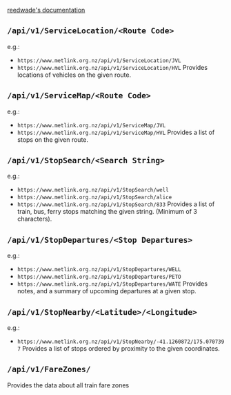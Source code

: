 [reedwade's documentation](https://github.com/reedwade/metlink-api-maybe/blob/master/README.md)

## `/api/v1/ServiceLocation/<Route Code>`

e.g.:
- `https://www.metlink.org.nz/api/v1/ServiceLocation/JVL`
- `https://www.metlink.org.nz/api/v1/ServiceLocation/HVL`
Provides locations of vehicles on the given route.

## `/api/v1/ServiceMap/<Route Code>`

e.g.:
- `https://www.metlink.org.nz/api/v1/ServiceMap/JVL`
- `https://www.metlink.org.nz/api/v1/ServiceMap/HVL`
Provides a list of stops on the given route.

## `/api/v1/StopSearch/<Search String>`

e.g.:
- `https://www.metlink.org.nz/api/v1/StopSearch/well`
- `https://www.metlink.org.nz/api/v1/StopSearch/alice`
- `https://www.metlink.org.nz/api/v1/StopSearch/833`
Provides a list of train, bus, ferry stops matching the given string. (Minimum of 3 characters).

## `/api/v1/StopDepartures/<Stop Departures>`

e.g.:
- `https://www.metlink.org.nz/api/v1/StopDepartures/WELL`
- `https://www.metlink.org.nz/api/v1/StopDepartures/PETO`
- `https://www.metlink.org.nz/api/v1/StopDepartures/WATE`
Provides notes, and a summary of upcoming departures at a given stop.

## `/api/v1/StopNearby/<Latitude>/<Longitude>`

e.g.:
- `https://www.metlink.org.nz/api/v1/StopNearby/-41.1260872/175.0707397`
Provides a list of stops ordered by proximity to the given coordinates.

## `/api/v1/FareZones/`

Provides the data about all train fare zones
